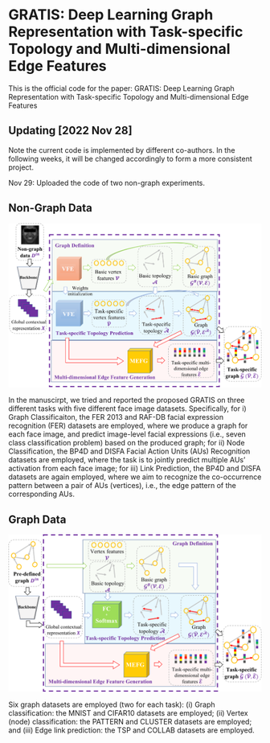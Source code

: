 # GRATIS: Deep Learning Graph Representation with Task-specific Topology and Multi-dimensional Edge Features

This is the official code for the paper: GRATIS: Deep Learning Graph Representation with Task-specific Topology and Multi-dimensional Edge Features

## Updating [2022 Nov 28]

Note the current code is implemented by different co-authors. In the following weeks, it will be changed accordingly to form a more consistent project.

Nov 29: Uploaded the code of two non-graph experiments.

## Non-Graph Data

<!---![pipeline_nongraph](/figures/pipeline_nongraph.png)--->
<img src="/figures/pipeline_nongraph.png" alt="drawing" width="700"/>

In the manuscirpt, we tried and reported the proposed GRATIS on three different tasks with five different face image datasets. Specifically, for i) Graph Classificaiton, the FER 2013 and RAF-DB facial expression recognition (FER) datasets are employed, where we produce a graph for each face image, and predict image-level facial expressions (i.e., seven class classification problem) based on the produced graph; for ii) Node Classification, the BP4D and DISFA Facial Action Units (AUs) Recognition datasets are employed, where the task is to jointly predict multiple AUs’ activation from each face image; for iii) Link Prediction, the BP4D and DISFA datasets are again employed, where we aim to recognize the co-occurrence pattern between a pair of AUs (vertices), i.e., the edge pattern of the corresponding AUs.

## Graph Data

<!---![pipeline_graph](/figures/pipeline_graph.png)--->
<img src="/figures/pipeline_graph.png" alt="drawing" width="700"/>

Six graph datasets are employed (two for each task): (i) Graph classification: the MNIST and CIFAR10 datasets are employed; (ii) Vertex (node) classification: the PATTERN and CLUSTER datasets are employed; and (iii) Edge link prediction: the TSP and COLLAB datasets are employed.

